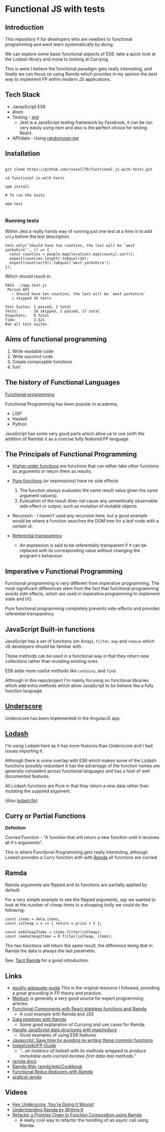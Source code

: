 # Functional JS with tests

## Introduction

This repository if for developers who are newbies to functional programming and want learn systematically by doing.

We can explore some basic functional aspects of ES6, take a quick look at the Lodash library and move to looking at Currying.

This is were I believe the functional paradigm gets really interesting, and finally we can focus on using Ramda which provides in my opinion the best way to implement FP within modern JS applications.

## Tech Stack

* JavasScript ES6
* Atom
* Testing - [jest](https://facebook.github.io/jest/)
    * Jest is a JavaScript testing framework by Facebook, it can be run very easily using npm and also is the perfect choice for testing React.
* API/data - Using [randomuser.me](https://randomuser.me)


## Installation

```

git clone https://github.com/russellf9/functional-js-with-tests.git

cd functional-js-with-tests

npm install

# To run the tests

npm test


```

### Running tests

Within Jest a really handy way of running just one test at a time is to add `only` before the test description.

```
test.only('Should have ten counties, the last will be `west yorkshire`', () => {
  const counties = people.map(location).map(county).sort();
  expect(counties.length).toEqual(10);
  expect(counties[9]).toEqual('west yorkshire');
});

```
Which should result in:

```
PASS  ./app.test.js
 Person API
   ✓ Should have ten counties, the last will be `west yorkshire`
   ○ skipped 16 tests

Test Suites: 1 passed, 1 total
Tests:       16 skipped, 1 passed, 17 total
Snapshots:   0 total
Time:        2.52s
Ran all test suites.
```



## Aims of functional programming

1. Write readable code
2. Write succinct code
3. Create composable functions
4. fun!


## The history of Functional Languages

[Functional programming](https://en.wikipedia.org/wiki/Functional_programming)

Functional Programming has been popular in academia,
* LISP
* Haskell
* Python

JavaScript has some very good parts which allow us to use (with the addition of Ramda) it as a concise fully featured FP language.

## The Principals of Functional Programming

* [Higher-order functions](https://en.wikipedia.org/wiki/Higher-order_function) are functions that can either take other functions as arguments or return them as results.

* [Pure functions](https://en.wikipedia.org/wiki/Pure_function) (or expressions) have no side effects
    1. The function always evaluates the same result value given the same argument value(s).
    2. Evaluation of the result does not cause any semantically observable side effect or output, such as mutation of mutable objects

* Recursion - I haven't used any recursion here, but a good example would be where a function searches the DOM tree for a leaf node with a certain id.

* [Referential transparency](https://en.wikipedia.org/wiki/Referential_transparency)
    * An expression is said to be referentially transparent if it can be replaced with its corresponding value without changing the program's behaviour.

## Imperative v Functional Programming

Functional programming is very different from imperative programming. The most significant differences stem from the fact that functional programming avoids side effects, which are used in imperative programming to implement state and I/O.

Pure functional programming completely prevents side-effects and provides referential transparency.

## JavaScript Built-in functions

JavaScript has a set of functions (on Array), `filter`, `map` and `reduce` which JS developers should be familiar with.

These methods can be used in a functional way in that they return new collections rather than mutating existing ones.

ES6 adds more useful methods like `contains`, and `find`.

Although in this repo/project I'm mainly focusing on functional libraries which add extra methods which allow JavaScript to be behave like a fully function language.

## [Underscore](http://underscorejs.org/)

Underscore has been implemented in the AngularJS app.

## [Lodash](https://lodash.com/docs/4.17.4)

I'm using Lodash here as it has more features than Underscore and I had issues importing it.

Although there is some overlap with ES6 which makes some of the Lodash functions possibly redundant it has the advantage of the function names are generally consistent across functional languages and has a host of well documented features.

All Lodash functions are Pure in that they return a new data rather than mutating the supplied argument.

(Also [lodash/fp](https://github.com/lodash/lodash/wiki/FP-Guide))


## Curry or Partial Functions

**Definition**

Curried Function -
"A function that will return a new function until it receives all it's arguments".

This is where Functional Programming gets really interesting, although Lodash provides a Curry function with with [Ramda](http://ramdajs.com/) all functions are curried.


## Ramda

Ramda arguments are flipped and its functions are partially applied by default.

For a very simple example to see the flipped arguments, say we wanted to look at the number of cheap items in a shopping trolly we could do the following:

```
const items = data.items;
const isCheap = x => { return x.price < 5 };

const es6CheapItems = items.filter(isCheap);
const ramdaCheapItems = R.filter(isCheap, items);
```

The two functions will return the same result, the difference being that in Ramda the data is always the last parameter.

See: [Tacit Ramda](https://medium.com/@bobiblazeski/tacit-ramda-c914775ff4b1) for a good introduction.

## Links

* [mostly-adequate-guide](https://drboolean.gitbooks.io/mostly-adequate-guide-old/content/) This is the original resource I followed, providing a great grounding in FP theory and practice.
* [Medium](https://medium.com) is generally a very good source for expert programming articles.
* [Functional Components with React stateless functions and Ramda](https://medium.com/@mirkomariani/functional-components-with-react-stateless-functions-and-ramda-e83e54fcd86b)
  - A cool example with Ramda and JSX
* [Data pipelines with Ramda](https://medium.com/@hayavuk/data-pipelines-with-ramda-7fe886d88f5f)
  - Some good explanation of Currying and use cases for Ramda.
* [Handle JavaScript data structures with map/reduce](https://codeburst.io/writing-javascript-with-map-reduce-980602ff2f2f)
    * Good examples of using ES6 features
* [Javascript: Save time by avoiding re-writing these common functions
](https://startupsventurecapital.com/javascript-save-time-by-avoiding-re-writing-these-common-functions-266835c0bf68)
* [lodash/wiki/FP-Guide](https://github.com/lodash/lodash/wiki/FP-Guide)
    * _"...an instance of lodash with its methods wrapped to produce immutable auto-curried iteratee-first data-last methods."_
* [ramda docs](http://ramdajs.com/docs/#)
* [Ramda Wiki](ramda/ramda)
 [ramda/wiki/Cookbook](https://github.com/ramda/ramda/wiki/Cookbook)
* [Functional Redux Reducers with Ramda](https://alligator.io/react/functional-redux-reducers-with-ramda/)
* [pratical ramda](https://macwright.org/2015/08/27/practical-ramda.html)

## Videos

* [Hey Underscore, You're Doing It Wrong!](https://www.youtube.com/watch?v=m3svKOdZijA)
* [Understanding Ramda by Writing It](https://www.youtube.com/watch?v=2k2KvNBIbYQ)
* [Refactor a Promise Chain to Function Composition using Ramda](https://www.youtube.com/watch?v=saHK4HrPzKE)
   * A really cool way to refactor the handling of an async call using Ramda.
